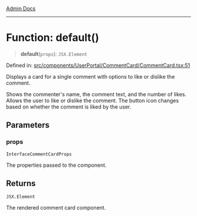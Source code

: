 [Admin Docs](/)

***

# Function: default()

> **default**(`props`): `JSX.Element`

Defined in: [src/components/UserPortal/CommentCard/CommentCard.tsx:51](https://github.com/syedali237/talawa-admin/blob/dd4a08e622d0fa38bcf9758a530e8cdf917dbac8/src/components/UserPortal/CommentCard/CommentCard.tsx#L51)

Displays a card for a single comment with options to like or dislike the comment.

Shows the commenter's name, the comment text, and the number of likes.
Allows the user to like or dislike the comment. The button icon changes based on whether the comment is liked by the user.

## Parameters

### props

`InterfaceCommentCardProps`

The properties passed to the component.

## Returns

`JSX.Element`

The rendered comment card component.
